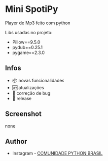# Mini SpotiPy

Player de Mp3 feito com python

Libs usadas no projeto:
- Pillow==9.5.0
- pydub==0.25.1
- pygame==2.3.0

## Infos

- :package: novas funcionalidades
- :up: atualizações 
- :ant: correção de bug
- :checkered_flag: release

## Screenshot 

none

## Author

- Instagram - [COMUNIDADE PYTHON BRASIL](https://www.instagram.com/python_brasil/)
